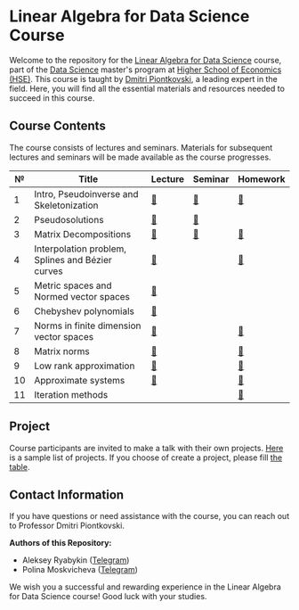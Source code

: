 # Linear Algebra for Data Science Course

Welcome to the repository for the [Linear Algebra for Data Science](https://www.hse.ru/en/edu/courses/470902553) course, part of the [Data Science](https://www.hse.ru/ma/datasci/) master's program at [Higher School of Economics (HSE)](https://www.hse.ru/). This course is taught by [Dmitri Piontkovski](https://www.hse.ru/en/org/persons/64913), a leading expert in the field. Here, you will find all the essential materials and resources needed to succeed in this course.

<!--- 
## Course Description

In the lecture course, we consider some topics of linear algebra beyond the standard first year course which are extremely important for applications. Mostly, these are applications to data analysis and machine learning, as well as to economics and statistics. We begin with inversions of rectangle matrices, that is, we discuss pseudo-inverse matrices (and their connections to the linear regression model). Among others, we discuss iteration methods (and their using in models of random walk on a graph applied to Internet search such as PageRank algorithm), matrix decompositions (such as SVD) and methods of dimension decreasing (with their connection to some image compression algorithms), and the theory of matrix norms and perturbation theory (for error estimates in matrix computations). The course includes also symbolic methods in systems of algebraic equations, approximation problems, Chebyshev polynomials, matrix functions such as exponents etc. We plan to invite some external lecturers who successfully apply linear algebra in their work. The students are also be invited to give their own talks on additional topics of applied or theoretical linear algebra.
-->
## Course Contents

The course consists of lectures and seminars. Materials for subsequent lectures and seminars will be made available as the course progresses.

№ | Title | Lecture | Seminar | Homework 
--- | --- | --- | --- |--- 
1 | Intro, Pseudoinverse and Skeletonization| [📎](https://raw.githubusercontent.com/kamranuz/linal-course-hse/master/lecture-notes/lecture01-pseudoinverse.pdf)  | [📎](https://raw.githubusercontent.com/kamranuz/linal-course-hse/master/seminars/seminar01-svd.pdf) | [📎](https://raw.githubusercontent.com/kamranuz/linal-course-hse/master/homework/dz_pseudoinverse_eng.jpg)  
2 | Pseudosolutions| [📎](https://raw.githubusercontent.com/kamranuz/linal-course-hse/master/lecture-notes/lecture02-pseudosolutions.pdf) | [📎](https://raw.githubusercontent.com/kamranuz/linal-course-hse/master/seminars/seminar02-linearregression.pdf) |  
3 | Matrix Decompositions| [📎](https://raw.githubusercontent.com/kamranuz/linal-course-hse/master/lecture-notes/lecture03-decompositions.pdf) | [📎](https://raw.githubusercontent.com/kamranuz/linal-course-hse/master/seminars/seminar03-decompositions.pdf)  | [📎](https://raw.githubusercontent.com/kamranuz/linal-course-hse/master/homework/dz_decompostions_eng.jpg) 
4 | Interpolation problem, Splines and Bézier curves| [📎](https://raw.githubusercontent.com/kamranuz/linal-course-hse/master/lecture-notes/lecture04-interpolations.pdf) |  | [📎](https://raw.githubusercontent.com/kamranuz/linal-course-hse/master/homework/dz_approximate_eng.jpg) 
5 | Metric spaces and Normed vector spaces| [📎](https://raw.githubusercontent.com/kamranuz/linal-course-hse/master/lecture-notes/lecture05-metrics.pdf) |  |  
6 | Chebyshev polynomials| [📎](https://raw.githubusercontent.com/kamranuz/linal-course-hse/master/lecture-notes/lecture06-chebyshev.pdf)  |  |   
7 | Norms in finite dimension vector spaces| [📎](https://raw.githubusercontent.com/kamranuz/linal-course-hse/master/lecture-notes/lecture07-minkowski.pdf)  |  | [📎](https://raw.githubusercontent.com/kamranuz/linal-course-hse/master/homework/dz_metrics_n_norms_eng.pdf)  
8 | Matrix norms| [📎](https://raw.githubusercontent.com/kamranuz/linal-course-hse/master/lecture-notes/lecture08-matrixnorms.pdf) |  | [📎](https://raw.githubusercontent.com/kamranuz/linal-course-hse/master/homework/dz_matrix_norms_eng.pdf) 
9 | Low rank approximation| [📎](https://raw.githubusercontent.com/kamranuz/linal-course-hse/master/lecture-notes/lecture09-approximate_rank.pdf) |  | [📎](https://raw.githubusercontent.com/kamranuz/linal-course-hse/master/homework/dz_small_rank_approx_eng.pdf) 
10 | Approximate systems| [📎](https://raw.githubusercontent.com/kamranuz/linal-course-hse/master/lecture-notes/lecture10-approximate_systems.pdf)  |  | [📎](https://raw.githubusercontent.com/kamranuz/linal-course-hse/master/homework/dz_condition_number_eng.pdf)
11 | Iteration methods | | | [📎](https://raw.githubusercontent.com/kamranuz/linal-course-hse/master/homework/dz_iterations_eng.pdf)  

## Project 

Сourse participants are invited to make a talk with their own projects. [Here](https://raw.githubusercontent.com/kamranuz/linal-course-hse/master/homework/Project_eng_2023.pdf) is a sample list of projects. If you choose of create a project, please fill [the table](https://docs.google.com/spreadsheets/d/1IawQbKXwEAeqWrXqV4l8QZw4qbNyhHwveeCg-MGOhNY/edit?usp=sharing).


## Contact Information

If you have questions or need assistance with the course, you can reach out to Professor Dmitri Piontkovski.

**Authors of this Repository:**
- Aleksey Ryabykin ([Telegram](https://t.me/addicted_by))
- Polina Moskvicheva ([Telegram](https://t.me/gumanitariinenuzhny))

We wish you a successful and rewarding experience in the Linear Algebra for Data Science course! Good luck with your studies.
